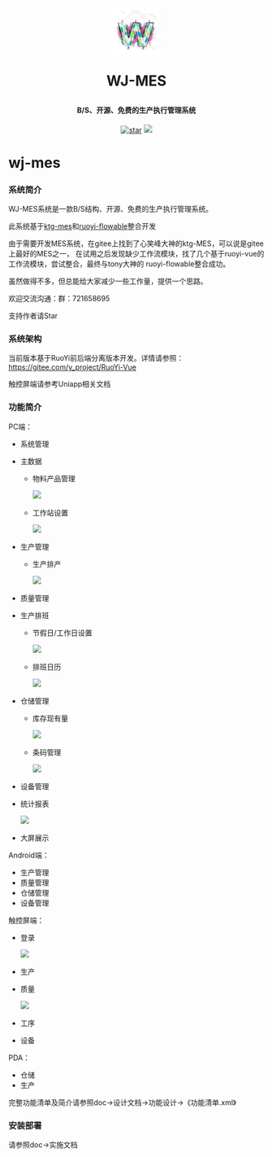 <p align="center">
	<img alt="logo" width="96px" src="src/assets/logo/logo.png">
</p>
<h1 align="center" style="margin: 30px 0 30px; font-weight: bold;">WJ-MES</h1>
<h4 align="center">B/S、开源、免费的生产执行管理系统</h4>
<p align="center">
<a href='https://gitee.com/vulcanw/wj-mes/stargazers'><img src='https://gitee.com/vulcanw/wj-mes/badge/star.svg?theme=dark' alt='star'></img></a>
	<a href="https://gitee.com/kutangguo/ktg-mes/blob/master/LICENSE"><img src="https://img.shields.io/github/license/mashape/apistatus.svg"></a>
</p>

# wj-mes

### 系统简介
WJ-MES系统是一款B/S结构、开源、免费的生产执行管理系统。

此系统基于[ktg-mes](https://gitee.com/kutangguo/ktg-mes)和[ruoyi-flowable](https://gitee.com/tony2y/RuoYi-flowable)整合开发

由于需要开发MES系统，在gitee上找到了心笑峰大神的ktg-MES，可以说是gitee上最好的MES之一，
在试用之后发现缺少工作流模块，找了几个基于ruoyi-vue的工作流模块，尝试整合，最终与tony大神的
ruoyi-flowable整合成功。

虽然做得不多，但总能给大家减少一些工作量，提供一个思路。

欢迎交流沟通：群：721658695

支持作者请Star

### 系统架构

当前版本基于RuoYi前后端分离版本开发。详情请参照：https://gitee.com/y_project/RuoYi-Vue

触控屏端请参考Uniapp相关文档

### 功能简介

PC端：

- 系统管理

- 主数据

    - 物料产品管理

      ![](https://gitee.com/kutangguo/ktg-mes/raw/master/doc/%E8%AE%BE%E8%AE%A1%E6%96%87%E6%A1%A3/%E5%8E%9F%E5%9E%8B%E8%AE%BE%E8%AE%A1/%E6%88%AA%E5%9B%BE/%E7%89%A9%E6%96%99%E4%BA%A7%E5%93%81%E8%AE%BE%E7%BD%AE.png)

    - 工作站设置

      ![](https://gitee.com/kutangguo/ktg-mes/raw/master/doc/%E8%AE%BE%E8%AE%A1%E6%96%87%E6%A1%A3/%E5%8E%9F%E5%9E%8B%E8%AE%BE%E8%AE%A1/%E6%88%AA%E5%9B%BE/%E5%B7%A5%E4%BD%9C%E7%AB%99%E8%AE%BE%E7%BD%AE.png)

- 生产管理

    - 生产排产

      ![](https://gitee.com/kutangguo/ktg-mes/raw/master/doc/%E8%AE%BE%E8%AE%A1%E6%96%87%E6%A1%A3/%E5%8E%9F%E5%9E%8B%E8%AE%BE%E8%AE%A1/%E6%88%AA%E5%9B%BE/%E7%94%9F%E4%BA%A7%E6%8E%92%E4%BA%A7.png)

- 质量管理

- 生产排班

    - 节假日/工作日设置

      ![](https://gitee.com/kutangguo/ktg-mes/raw/master/doc/%E8%AE%BE%E8%AE%A1%E6%96%87%E6%A1%A3/%E5%8E%9F%E5%9E%8B%E8%AE%BE%E8%AE%A1/%E6%88%AA%E5%9B%BE/%E8%8A%82%E5%81%87%E6%97%A5%E8%AE%BE%E7%BD%AE.png)

    - 排班日历

      ![](https://gitee.com/kutangguo/ktg-mes/raw/master/doc/%E8%AE%BE%E8%AE%A1%E6%96%87%E6%A1%A3/%E5%8E%9F%E5%9E%8B%E8%AE%BE%E8%AE%A1/%E6%88%AA%E5%9B%BE/%E6%8E%92%E7%8F%AD%E6%97%A5%E5%8E%86.png)



- 仓储管理

    - 库存现有量

      ![](https://gitee.com/kutangguo/ktg-mes/raw/master/doc/%E8%AE%BE%E8%AE%A1%E6%96%87%E6%A1%A3/%E5%8E%9F%E5%9E%8B%E8%AE%BE%E8%AE%A1/%E6%88%AA%E5%9B%BE/%E5%BA%93%E5%AD%98%E7%8E%B0%E6%9C%89%E9%87%8F.png)

    - 条码管理

      ![](https://gitee.com/kutangguo/ktg-mes/raw/master/doc/%E8%AE%BE%E8%AE%A1%E6%96%87%E6%A1%A3/%E5%8E%9F%E5%9E%8B%E8%AE%BE%E8%AE%A1/%E6%88%AA%E5%9B%BE/%E6%9D%A1%E7%A0%81%E7%AE%A1%E7%90%86.png)

- 设备管理

- 统计报表

  ![](https://gitee.com/kutangguo/ktg-mes/raw/master/doc/%E8%AE%BE%E8%AE%A1%E6%96%87%E6%A1%A3/%E5%8E%9F%E5%9E%8B%E8%AE%BE%E8%AE%A1/%E6%88%AA%E5%9B%BE/%E6%8A%A5%E8%A1%A8%E8%AE%BE%E8%AE%A1.png)

- 大屏展示

Android端：

- 生产管理
- 质量管理
- 仓储管理
- 设备管理

触控屏端：

- 登录

  ![](https://gitee.com/kutangguo/ktg-mes/raw/master/doc/%E8%AE%BE%E8%AE%A1%E6%96%87%E6%A1%A3/%E5%8E%9F%E5%9E%8B%E8%AE%BE%E8%AE%A1/%E6%88%AA%E5%9B%BE/%E8%A7%A6%E6%8E%A7%E5%B1%8F-%E7%99%BB%E5%BD%95%E9%A1%B5%E9%9D%A2.png)

- 生产

- 质量

  ![](https://gitee.com/kutangguo/ktg-mes/raw/master/doc/%E8%AE%BE%E8%AE%A1%E6%96%87%E6%A1%A3/%E5%8E%9F%E5%9E%8B%E8%AE%BE%E8%AE%A1/%E6%88%AA%E5%9B%BE/%E8%A7%A6%E6%8E%A7%E5%B1%8F-%E8%B4%A8%E9%87%8F%E7%AE%A1%E7%90%86.png)

- 工序

- 设备

PDA：

- 仓储
- 生产

完整功能清单及简介请参照doc->设计文档->功能设计->《功能清单.xml》

### 安装部署

请参照doc->实施文档
